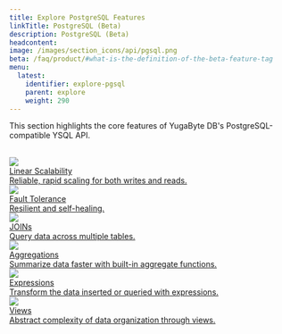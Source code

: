 ```yaml
---
title: Explore PostgreSQL Features
linkTitle: PostgreSQL (Beta)
description: PostgreSQL (Beta)
headcontent:
image: /images/section_icons/api/pgsql.png
beta: /faq/product/#what-is-the-definition-of-the-beta-feature-tag
menu:
  latest:
    identifier: explore-pgsql
    parent: explore
    weight: 290
---
```


This section highlights the core features of YugaByte DB's PostgreSQL-compatible YSQL API.

<br>

<div class="row">
  <div class="col-12 col-md-6 col-lg-12 col-xl-6">
    <a class="section-link icon-offset" href="linear-scalability/">
      <div class="head">
        <img class="icon" src="/images/section_icons/explore/linear_scalability.png" aria-hidden="true" />
        <div class="title">Linear Scalability</div>
      </div>
      <div class="body">
        Reliable, rapid scaling for both writes and reads.
      </div>
    </a>
  </div>
  <div class="col-12 col-md-6 col-lg-12 col-xl-6">
    <a class="section-link icon-offset" href="fault-tolerance/">
      <div class="head">
        <img class="icon" src="/images/section_icons/explore/fault_tolerance.png" aria-hidden="true" />
        <div class="title">Fault Tolerance</div>
      </div>
      <div class="body">
        Resilient and self-healing.
      </div>
    </a>
  </div>
   <div class="col-12 col-md-6 col-lg-12 col-xl-6">
    <a class="section-link icon-offset" href="joins/">
      <div class="head">
        <img class="icon" src="/images/section_icons/architecture/core_functions/table.png" aria-hidden="true" />
        <div class="title">JOINs</div>
      </div>
      <div class="body">
        Query data across multiple tables.
      </div>
    </a>
  </div>
   <div class="col-12 col-md-6 col-lg-12 col-xl-6">
    <a class="section-link icon-offset" href="aggregations/">
      <div class="head">
        <img class="icon" src="/images/section_icons/architecture/core_functions/table.png" aria-hidden="true" />
        <div class="title">Aggregations</div>
      </div>
      <div class="body">
        Summarize data faster with built-in aggregate functions.
      </div>
    </a>
  </div>
   <div class="col-12 col-md-6 col-lg-12 col-xl-6">
    <a class="section-link icon-offset" href="expressions/">
      <div class="head">
        <img class="icon" src="/images/section_icons/architecture/core_functions/table.png" aria-hidden="true" />
        <div class="title">Expressions</div>
      </div>
      <div class="body">
        Transform the data inserted or queried with expressions.
      </div>
    </a>
  </div>
   <div class="col-12 col-md-6 col-lg-12 col-xl-6">
    <a class="section-link icon-offset" href="views/">
      <div class="head">
        <img class="icon" src="/images/section_icons/architecture/core_functions/table.png" aria-hidden="true" />
        <div class="title">Views</div>
      </div>
      <div class="body">
        Abstract complexity of data organization through views.
      </div>
    </a>
  </div>
</div>
